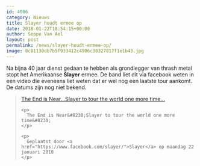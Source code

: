 ```yaml
---
id: 4006
category: Nieuws
title: Slayer houdt ermee op
date: 2018-01-22T18:54:15+00:00
author: Seppe Van Ael
layout: post
permalink: /news/slayer-houdt-ermee-op/
image: 8c81130db7b5f933412c4906c30327817f1e1b43.jpg
---
```

Na bijna 40 jaar dienst gedaan te hebben als grondlegger van thrash metal stopt het Amerikaanse **Slayer** ermee. De band liet dit via facebook weten in een video die eveneens liet weten dat er wel nog een laatste tour aankomt. De datums zijn nog niet bekend.

<div id="fb-root">
</div>



<div class="fb-video" data-href="https://www.facebook.com/slayer/videos/10155906076635390/?hc_ref=ARTnIGmNTfwAoUijLEoey83VQNhBkMM16umiHbYBgHu4I_F0r-WZG1FK520QbkOpRhQ" data-width="500">
  <blockquote cite="https://www.facebook.com/slayer/videos/10155906076635390/" class="fb-xfbml-parse-ignore">
    <p>
      <a href="https://www.facebook.com/slayer/videos/10155906076635390/">The End is Near&#8230;Slayer to tour the world one more time&#8230;</a>
    </p>
    
    <p>
      The End is Near&#8230;Slayer to tour the world one more time&#8230;
    </p>
    
    <p>
      Geplaatst door <a href="https://www.facebook.com/slayer/">Slayer</a> op maandag 22 januari 2018
    </p>
  </blockquote>
</div>